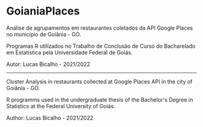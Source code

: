 # GoianiaPlaces

Análise de agrupamentos em restaurantes coletados da API Google Places no município de Goiânia - GO.

Programas R utilizados no Trabalho de Conclusão de Curso do Bacharelado em Estatística pela Universidade Federal de Goiás.

Autor: Lucas Bicalho - 2021/2022

----------------------------------

Cluster Analysis in restaurants collected at Google Places API in the city of Goiânia - GO.

R programms used in the undergraduate thesis of the Bachelor's Degree in Statistics at the Federal University of Goiás.

Author: Lucas Bicalho - 2021/2022
